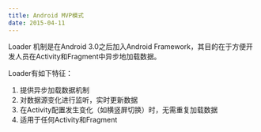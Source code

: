 ```yaml
---
title: Android MVP模式
date: 2015-04-11
---
```


Loader 机制是在Android 3.0之后加入Android Framework，其目的在于方便开发人员在Activity和Fragment中异步地加载数据。

Loader有如下特征：
1. 提供异步加载数据机制
2. 对数据源变化进行监听，实时更新数据
3. 在Activity配置发生变化（如横竖屏切换）时，无需重复加载数据
4. 适用于任何Activity和Fragment
